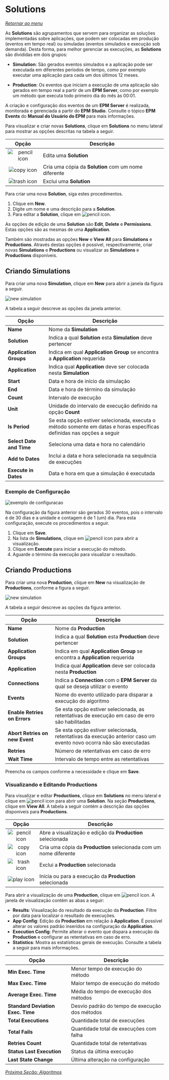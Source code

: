 # Solutions

*[Retornar ao menu](README.md)*

As **Solutions** são agrupamentos que servem para organizar as soluções implementadas sobre aplicações, que podem ser colocadas em produção (eventos em tempo real) ou simuladas (eventos simulados e execução sob demanda). Desta forma, para melhor gerenciar as execuções, as **Solutions** são divididas em dois grupos:

+ **Simulation**: São gerados eventos simulados e a aplicação pode ser executada em diferentes períodos de tempo, como por exemplo executar uma aplicação para cada um dos últimos 12 meses.

+ **Production**: Os eventos que iniciam a execução de uma aplicação são gerados em tempo real a partir de um **EPM Server**, como por exemplo um método que executa todo primeiro dia do mês às 00:01.

A criação e configuração dos eventos de um **EPM Server** é realizada, monitorada e gerenciada a partir do **EPM Studio**. Consulte o tópico **EPM Events** do **Manual do Usuário do EPM** para mais informações.

Para visualizar e criar novas **Solutions**, clique em **Solutions** no menu lateral para mostrar as opções descritas na tabela a seguir.

|Opção|Descrição|
|:---:|---|
|![pencil icon](./images/fa_pencil_icon_18.png "Editar")|Edita uma **Solution**|
|![copy icon](./images/fa_copy_icon_18.png "Copiar")|Cria uma cópia da **Solution** com um nome diferente|
|![trash icon](./images/fa_trash_icon_18.png "Excluir")|Exclui uma **Solution**|

Para criar uma nova **Solution**, siga estes procedimentos.

1. Clique em **New**.
2. Digite um nome e uma descrição para a **Solution**.
3. Para editar a **Solution**, clique em ![pencil icon](./images/fa_pencil_icon_18.PNG "Editar").

As opções de edição de uma **Solution** são **Edit**, **Delete** e **Permissions**. Estas opções são as mesmas de uma **Application**.

Também são mostradas as opções **New** e **View All** para **Simulations** e **Productions**. Através destas opções é possível, respectivamente, criar novas **Simulations** e **Productions** ou visualizar as **Simulations** e **Productions** disponíveis.

## Criando Simulations

Para criar uma nova **Simulation**, clique em **New** para abrir a janela da figura a seguir.

![new simulation](./images/solutions_new_simulation.png "Criação de uma nova Simulation")

A tabela a seguir descreve as opções da janela anterior.

|Opção| Descrição|
|---|---|
|**Name**|Nome da **Simulation**|
|**Solution**|Indica a qual **Solution** esta **Simulation** deve pertencer|
|**Application Groups**|Indica em qual **Application Group** se encontra a **Application** requerida|
|**Application**|Indica qual **Application** deve ser colocada nesta **Simulation**|
|**Start**|Data e hora de início da simulação|
|**End**|Data e hora de término da simulação|
|**Count**|Intervalo de execução|
|**Unit**|Unidade do intervalo de execução definido na opção **Count**|
|**Is Period**|Se esta opção estiver selecionada, executa o método somente em datas e horas específicas definidas nas opções a seguir|
|**Select Date and Time**|Seleciona uma data e hora no calendário|
|**Add to Dates**|Inclui a data e hora selecionada na sequência de execuções|
|**Execute in Dates**|Data e hora em que a simulação é executada|

### Exemplo de Configuração

 ![exemplo de configuracao](./images/solutions_simulation_example.PNG "Exemplo de configuração")

 Na configuração da figura anterior são gerados 30 eventos, pois o intervalo é de 30 dias e a unidade e contagem é de 1 (um) dia. Para esta configuração, execute os procedimentos a seguir.

1. Clique em **Save**.
2. Na lista de **Simulations**, clique em ![pencil icon](./images/fa_pencil_icon_18.png "Editar") para abrir a visualização.
3. Clique em **Execute** para iniciar a execução do método.
4. Aguarde o término da execução para visualizar o resultado.

## Criando Productions

Para criar uma nova **Production**, clique em **New** na visualização de **Productions**, conforme a figura a seguir.

![new simulation](./images/solutions_new_production.png "Janela de criação de Productions")

A tabela a seguir descreve as opções da figura anterior.

|Opção| Descrição|
|---|---|
|**Name**|Nome da **Production**|
|**Solution**|Indica a qual **Solution** esta **Production** deve pertencer|
|**Application Groups**|Indica em qual **Application Group** se encontra a **Application** requerida|
|**Application**|Indica qual **Application** deve ser colocada nesta **Production**|
|**Connections**|Indica a **Connection** com o **EPM Server** da qual se deseja utilizar o evento|
|**Events**|Nome do evento utilizado para disparar a execução do algoritmo|
|**Enable Retries on Errors**|Se esta opção estiver selecionada, as retentativas de execução em caso de erro são habilitadas|
|**Abort Retries on new Event**|Se esta opção estiver selecionada, retentativas da execução anterior caso um evento novo ocorra não são executadas|
|**Retries**|Número de retentativas em caso de erro|
|**Wait Time**|Intervalo de tempo entre as retentativas|

Preencha os campos conforme a necessidade e clique em **Save**.

### Visualizando e Editando Productions

Para visualizar e editar **Productions**, clique em **Solutions** no menu lateral e clique em ![pencil icon](./images/fa_pencil_icon_18.PNG "Editar") para abrir uma **Solution**. Na seção **Productions**, clique em **View All**. A tabela a seguir contém a descrição das opções disponíveis para **Productions**.

|Opção|Descrição|
|:---:|---|
|![pencil icon](./images/fa_pencil_icon_18.png "Editar")|Abre a visualização e edição da **Production** selecionada|
|![copy icon](./images/fa_copy_icon_18.png "Copiar")|Cria uma cópia da **Production** selecionada com um nome diferente|
|![trash icon](./images/fa_trash_icon_18.png "Excluir")|Exclui a **Production** selecionada|
|![play icon](./images/fa_play_icon_18.png "Iniciar ou Parar")|Inicia ou para a execução da **Production** selecionada|

Para abrir a visualização de uma **Production**, clique em ![pencil icon](./images/fa_pencil_icon_18.png "Editar"). A janela de visualização contém as abas a seguir:

+ **Results**: Visualização do resultado da execução da **Production**. Filtre por data para localizar o resultado de execuções.
+ **App Config**: Edição da **Production** em relação à **Application**. É possível alterar os valores padrão inseridos na configuração da **Application**.
+ **Execution Config**: Permite alterar o evento que dispara a execução da **Production** e configurar as retentativas em caso de erro.
+ **Statistics**: Mostra as estatísticas gerais de execução. Consulte a tabela a seguir para mais informações.

|Opção|Descrição|
|---|----|
|**Min Exec. Time**|Menor tempo de execução do método|
|**Max Exec. Time**|Maior tempo de execução do método|
|**Average Exec. Time**|Média do tempo de execução dos métodos|
|**Standard Deviation Exec. Time**|Desvio padrão do tempo de execução dos métodos|
|**Total Executions**|Quantidade total de execuções|
|**Total Fails**|Quantidade total de execuções com falha|
|**Retries Count**|Quantidade total de retentativas|
|**Status Last Execution**|Status da última execução|
|**Last State Change**|Última alteração na configuração|

*[Próxima Seção: Algoritmos](EPMProcessorAlgoritmos.md)*
